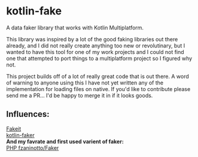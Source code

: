 # kotlin-fake
A data faker library that works with Kotlin Multiplatform. 

This library was inspired by a lot of the good faking libraries out there already, 
and I did not really create anything too new or revolutinary, but I wanted to have this tool 
for one of my work projects and I could not find one that attempted to port things to a multiplatform project
so I figured why not. 

This project builds off of a lot of really great code that is out there. A word of warning to anyone using this
I have not yet written any of the implementation for loading files on native. If you'd like to contribute please send me 
a PR... I'd be happy to merge it in if it looks goods. 


## Influences: 
[Fakeit](https://github.com/moove-it/fakeit)    
[kotlin-faker](https://github.com/serpro69/kotlin-faker)    
**And my favrate and first used varient of faker:**    
[PHP fzaninotto/Faker](https://github.com/fzaninotto/Faker)  
